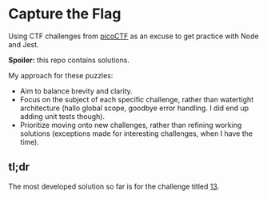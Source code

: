# Capture the Flag

Using CTF challenges from [picoCTF](https://play.picoctf.org/) as an excuse to get practice with Node and Jest.

**Spoiler:** this repo contains solutions.

My approach for these puzzles:

- Aim to balance brevity and clarity.
- Focus on the subject of each specific challenge, rather than watertight architecture (hallo global scope, goodbye error handling. I did end up adding unit tests though).
- Prioritize moving onto new challenges, rather than refining working solutions (exceptions made for interesting challenges, when I have the time).

## tl;dr

The most developed solution so far is for the challenge titled [13](./crypto/13/).
